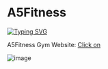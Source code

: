 # A5Fitness

<a href="https://madhurj20.github.io/A5Fitness/" align="center"><img src="https://readme-typing-svg.demolab.com?font=Fira+Code&pause=1000&color=FAE102&random=false&center=true&width=1000&lines=Hi%2C+there.+If+you+like+this+Website,+give+it+a+Star" alt="Typing SVG" /></a>

A5Fitness Gym Website: [Click on](https://devsquad.carrd.co/)

![image](https://raw.githubusercontent.com/MadhurJ20/A5Fitness/main/img/A5Fitness_Home.png)